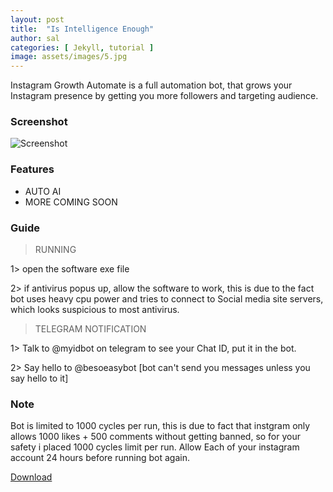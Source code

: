 ```yaml
---
layout: post
title:  "Is Intelligence Enough"
author: sal
categories: [ Jekyll, tutorial ]
image: assets/images/5.jpg
---
```






Instagram Growth Automate is a full automation bot, that grows your Instagram presence by getting you more followers and targeting audience.

### Screenshot

![Screenshot](https://github.com/besoeasy/besoeasy.github.io/raw/master/cdn/img/twitter1.png "Screenshot")


### Features

 - AUTO AI 
 - MORE COMING SOON 
 
 
 
### Guide

> RUNNING 

1> open the software exe file

2> if antivirus popus up, allow the software to work, this is due to the fact bot uses heavy cpu power and tries to connect to Social media site servers, which looks suspicious to most antivirus.
 
> TELEGRAM NOTIFICATION 

1> Talk to @myidbot on telegram to see your Chat ID, put it in the bot.

2> Say hello to @besoeasybot [bot can't send you messages unless you say hello to it]



### Note
 
Bot is limited to 1000 cycles per run, this is due to fact that instgram only allows 1000 likes + 500 comments without getting banned, so for your safety i placed 1000 cycles limit per run. Allow Each of your instagram account 24 hours before running bot again.
 
 
<a href="https://github.com/besoeasy/besoeasy.github.io/blob/master/cdn/instagram.exe" class="btn">Download</a>
